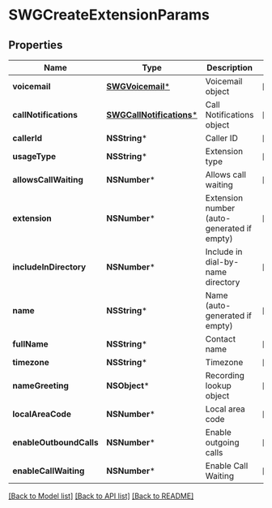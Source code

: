 # SWGCreateExtensionParams

## Properties
Name | Type | Description | Notes
------------ | ------------- | ------------- | -------------
**voicemail** | [**SWGVoicemail***](SWGVoicemail.md) | Voicemail object | [optional] 
**callNotifications** | [**SWGCallNotifications***](SWGCallNotifications.md) | Call Notifications object | [optional] 
**callerId** | **NSString*** | Caller ID | [optional] 
**usageType** | **NSString*** | Extension type | [optional] 
**allowsCallWaiting** | **NSNumber*** | Allows call waiting | [optional] 
**extension** | **NSNumber*** | Extension number (auto-generated if empty) | [optional] 
**includeInDirectory** | **NSNumber*** | Include in dial-by-name directory | [optional] 
**name** | **NSString*** | Name (auto-generated if empty) | [optional] 
**fullName** | **NSString*** | Contact name | [optional] 
**timezone** | **NSString*** | Timezone | [optional] 
**nameGreeting** | **NSObject*** | Recording lookup object | [optional] 
**localAreaCode** | **NSNumber*** | Local area code | [optional] 
**enableOutboundCalls** | **NSNumber*** | Enable outgoing calls | [optional] 
**enableCallWaiting** | **NSNumber*** | Enable Call Waiting | [optional] 

[[Back to Model list]](../README.md#documentation-for-models) [[Back to API list]](../README.md#documentation-for-api-endpoints) [[Back to README]](../README.md)


